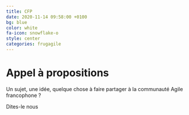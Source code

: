 ```yaml
---
title: CFP
date: 2020-11-14 09:58:00 +0100
bg: blue
color: white
fa-icon: snowflake-o
style: center
categories: frugagile
---
```


# Appel à propositions

Un sujet, une idée, quelque chose à faire partager à la communauté Agile francophone ?

<p> Dites-le nous

 <a href="https://www.twitter.com/FrugAgile" target="_blank"><span class="fa-stack fa-lg">
 <i class="fa fa-circle fa-stack-2x"></i>
 <i class="fa fa-twitter fa-stack-1x" style="color: black;"></i>
 </span></a>

 <a href="https://www.linkedin.com/company/frug-agile" target="_blank"><span class="fa-stack fa-lg">
 <i class="fa fa-circle fa-stack-2x"></i>
 <i class="fa fa-linkedin fa-stack-1x" style="color: black;"></i>
 </span></a>

 <a href="https://www.linkedin.com/company/frug-agile" target="_blank"><span class="fa-stack fa-lg">
 <i class="fa fa-circle fa-stack-2x"></i>
 <i class="fa fa-instagram fa-stack-1x" style="color: black;"></i>
 </span></a>

 <a href="mailto:frugagilefrance@gmail.com"><span class="fa-stack fa-lg">
 <i class="fa fa-circle fa-stack-2x"></i>
 <i class="fa fa-envelope fa-stack-1x" style="color: black;"></i>
 </span></a>

</p>

